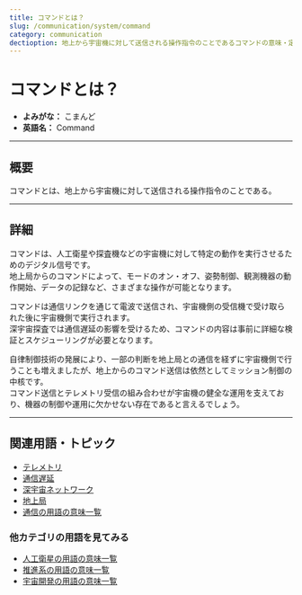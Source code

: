 ```yaml
---
title: コマンドとは？
slug: /communication/system/command
category: communication
dectioption: 地上から宇宙機に対して送信される操作指令のことであるコマンドの意味・定義・内容について解説します。  
---
```


# コマンドとは？

- **よみがな：** こまんど  
- **英語名：** Command  

---

## 概要

コマンドとは、地上から宇宙機に対して送信される操作指令のことである。  

---

## 詳細

コマンドは、人工衛星や探査機などの宇宙機に対して特定の動作を実行させるためのデジタル信号です。  
地上局からのコマンドによって、モードのオン・オフ、姿勢制御、観測機器の動作開始、データの記録など、さまざまな操作が可能となります。  

コマンドは通信リンクを通じて電波で送信され、宇宙機側の受信機で受け取られた後に宇宙機側で実行されます。  
深宇宙探査では通信遅延の影響を受けるため、コマンドの内容は事前に詳細な検証とスケジューリングが必要となります。  

自律制御技術の発展により、一部の判断を地上局との通信を経ずに宇宙機側で行うことも増えましたが、地上からのコマンド送信は依然としてミッション制御の中核です。  
コマンド送信とテレメトリ受信の組み合わせが宇宙機の健全な運用を支えており、機器の制御や運用に欠かせない存在であると言えるでしょう。  

---

## 関連用語・トピック

- [テレメトリ](/docs/communication/system/telemetry)
- [通信遅延](/docs/communication/technology/communication-delay)
- [深宇宙ネットワーク](/docs/communication/system/dsn)
- [地上局](/docs/communication/system/ground-station)
- [通信の用語の意味一覧](/docs/category/communication)

### 他カテゴリの用語を見てみる
- [人工衛星の用語の意味一覧](/docs/category/satellite)
- [推進系の用語の意味一覧](/docs/category/propulsion)
- [宇宙開発の用語の意味一覧](/docs/category/glossary)
